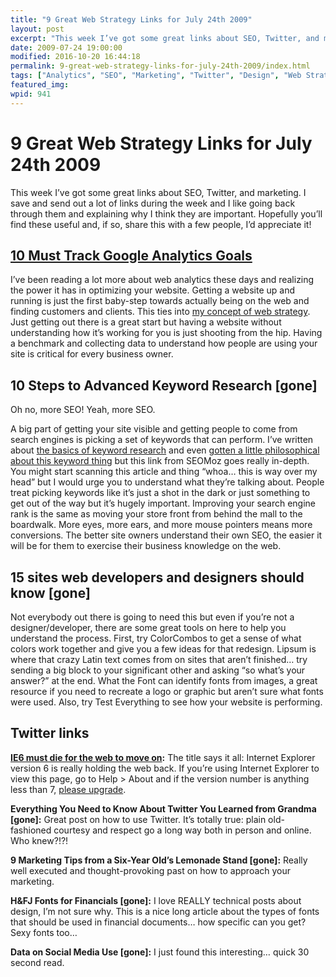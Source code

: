 ```yaml
---
title: "9 Great Web Strategy Links for July 24th 2009"
layout: post
excerpt: "This week I’ve got some great links about SEO, Twitter, and marketing. I save and send out a lot of links during the week and I like going back through them and explaining why I think they are important."
date: 2009-07-24 19:00:00
modified: 2016-10-20 16:44:18
permalink: 9-great-web-strategy-links-for-july-24th-2009/index.html
tags: ["Analytics", "SEO", "Marketing", "Twitter", "Design", "Web Strategy"]
featured_img:
wpid: 941
---
```


# 9 Great Web Strategy Links for July 24th 2009

This week I’ve got some great links about SEO, Twitter, and marketing. I save and send out a lot of links during the week and I like going back through them and explaining why I think they are important. Hopefully you’ll find these useful and, if so, share this with a few people, I’d appreciate it!

## [10 Must Track Google Analytics Goals](https://www.webanalyticsworld.net/2009/03/10-must-track-google-analytics-goals.html)

I’ve been reading a lot more about web analytics these days and realizing the power it has in optimizing your website. Getting a website up and running is just the first baby-step towards actually being on the web and finding customers and clients. This ties into [my concept of web strategy](/what-is-web-strategy/ "What is Web Strategy"). Just getting out there is a great start but having a website without understanding how it’s working for you is just shooting from the hip. Having a benchmark and collecting data to understand how people are using your site is critical for every business owner.

## 10 Steps to Advanced Keyword Research [gone]

Oh no, more SEO! Yeah, more SEO.

A big part of getting your site visible and getting people to come from search engines is picking a set of keywords that can perform. I’ve written about [the basics of keyword research](/getting-started-correcting-your-search-engine-problems/) and even [gotten a little philosophical about this keyword thing](/search-engine-optimization-as-a-metaphor-for-life/) but this link from SEOMoz goes really in-depth. You might start scanning this article and thing “whoa… this is way over my head” but I would urge you to understand what they’re talking about. People treat picking keywords like it’s just a shot in the dark or just something to get out of the way but it’s hugely important. Improving your search engine rank is the same as moving your store front from behind the mall to the boardwalk. More eyes, more ears, and more mouse pointers means more conversions. The better site owners understand their own SEO, the easier it will be for them to exercise their business knowledge on the web.

## 15 sites web developers and designers should know [gone]

Not everybody out there is going to need this but even if you’re not a designer/developer, there are some great tools on here to help you understand the process. First, try ColorCombos to get a sense of what colors work together and give you a few ideas for that redesign. Lipsum is where that crazy Latin text comes from on sites that aren’t finished… try sending a big block to your significant other and asking “so what’s your answer?” at the end. What the Font can identify fonts from images, a great resource if you need to recreate a logo or graphic but aren’t sure what fonts were used. Also, try Test Everything to see how your website is performing.

Twitter links
-------------

**[IE6 must die for the web to move on](https://mashable.com/2009/07/16/ie6-must-die/):** The title says it all: Internet Explorer version 6 is really holding the web back. If you’re using Internet Explorer to view this page, go to Help &gt; About and if the version number is anything less than 7, [please upgrade](https://support.microsoft.com/en-us/hub/4230784/internet-explorer-help).

**Everything You Need to Know About Twitter You Learned from Grandma [gone]:** Great post on how to use Twitter. It’s totally true: plain old-fashioned courtesy and respect go a long way both in person and online. Who knew?!?!

**9 Marketing Tips from a Six-Year Old’s Lemonade Stand [gone]:** Really well executed and thought-provoking past on how to approach your marketing.

**H&amp;FJ Fonts for Financials [gone]:** I love REALLY technical posts about design, I’m not sure why. This is a nice long article about the types of fonts that should be used in financial documents… how specific can you get? Sexy fonts too…

**Data on Social Media Use [gone]:** I just found this interesting… quick 30 second read.
